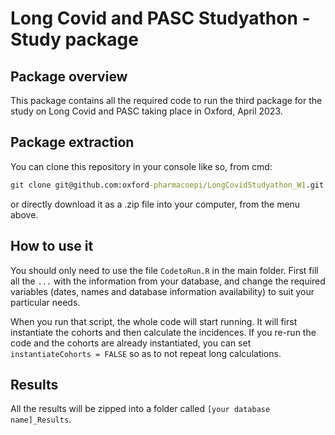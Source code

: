 # Long Covid and PASC Studyathon - Study package
                                                                                      
## Package overview
This package contains all the required code to run the third package 
for the study on Long Covid and PASC taking place in Oxford, April 2023.

## Package extraction
You can clone this repository in your console like so, from cmd:
 ``` cmd
git clone git@github.com:oxford-pharmacoepi/LongCovidStudyathon_W1.git
```
or directly download it as a .zip file into your computer, from the menu above.

## How to use it
You should only need to use the file `CodetoRun.R` in the main folder. 
First fill all the `...` with the information from your database, and change
the required variables (dates, names and database information availability)
to suit your particular needs. 

When you run that script, the whole code will start running. It will first
instantiate the cohorts and then calculate the incidences.
If you re-run the code and the cohorts are already instantiated, you can set
`instantiateCohorts = FALSE` so as to not repeat long calculations. 

## Results
All the results will be zipped into a folder called `[your database name]_Results`. 
